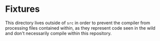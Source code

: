 # Fixtures

This directory lives outside of `src` in order to prevent the compiler from
processing files contained within, as they represent code seen in the wild
and don't necessarily compile within this repository.
